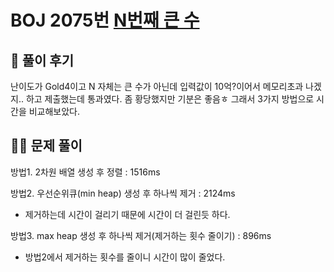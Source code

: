 # BOJ 2075번 [N번째 큰 수](https://www.acmicpc.net/problem/2075)



## 🌈 풀이 후기

난이도가 Gold4이고 N 자체는 큰 수가 아닌데 입력값이 10억?이어서 메모리초과 나겠지.. 하고 제출했는데 통과였다. 좀 황당했지만 기분은 좋음ㅎ 그래서 3가지 방법으로 시간을 비교해보았다.

## 👩‍🏫 문제 풀이

방법1. 2차원 배열 생성 후 정렬 : 1516ms

방법2. 우선순위큐(min heap) 생성 후 하나씩 제거 : 2124ms

- 제거하는데 시간이 걸리기 때문에 시간이 더 걸린듯 하다.

방법3. max heap 생성 후 하나씩 제거(제거하는 횟수 줄이기) : 896ms

- 방법2에서 제거하는 횟수를 줄이니 시간이 많이 줄었다.


